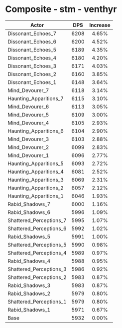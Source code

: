 # Composite - stm - venthyr
| Actor | DPS | Increase |
|---|:---:|:---:|
|Dissonant_Echoes_7|6208|4.65%|
|Dissonant_Echoes_6|6200|4.52%|
|Dissonant_Echoes_5|6189|4.35%|
|Dissonant_Echoes_4|6180|4.20%|
|Dissonant_Echoes_3|6171|4.03%|
|Dissonant_Echoes_2|6160|3.85%|
|Dissonant_Echoes_1|6148|3.64%|
|Mind_Devourer_7|6118|3.14%|
|Haunting_Apparitions_7|6115|3.10%|
|Mind_Devourer_6|6113|3.05%|
|Mind_Devourer_5|6109|3.00%|
|Mind_Devourer_4|6105|2.93%|
|Haunting_Apparitions_6|6104|2.90%|
|Mind_Devourer_3|6103|2.88%|
|Mind_Devourer_2|6099|2.83%|
|Mind_Devourer_1|6096|2.77%|
|Haunting_Apparitions_5|6093|2.72%|
|Haunting_Apparitions_4|6081|2.52%|
|Haunting_Apparitions_3|6069|2.31%|
|Haunting_Apparitions_2|6057|2.12%|
|Haunting_Apparitions_1|6046|1.93%|
|Rabid_Shadows_7|6000|1.16%|
|Rabid_Shadows_6|5996|1.09%|
|Shattered_Perceptions_7|5995|1.07%|
|Shattered_Perceptions_6|5992|1.02%|
|Rabid_Shadows_5|5991|1.00%|
|Shattered_Perceptions_5|5990|0.98%|
|Shattered_Perceptions_4|5989|0.97%|
|Rabid_Shadows_4|5988|0.95%|
|Shattered_Perceptions_3|5986|0.92%|
|Shattered_Perceptions_2|5983|0.87%|
|Rabid_Shadows_3|5983|0.87%|
|Rabid_Shadows_2|5979|0.80%|
|Shattered_Perceptions_1|5979|0.80%|
|Rabid_Shadows_1|5971|0.67%|
|Base|5932|0.00%|
